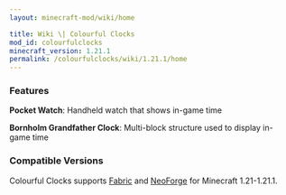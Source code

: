 ```yaml
---
layout: minecraft-mod/wiki/home

title: Wiki \| Colourful Clocks
mod_id: colourfulclocks
minecraft_version: 1.21.1
permalink: /colourfulclocks/wiki/1.21.1/home
---
```


### Features

**Pocket Watch**: Handheld watch that shows in-game time

**Bornholm Grandfather Clock**: Multi-block structure used to display in-game time

### Compatible Versions

Colourful Clocks supports [Fabric](https://fabricmc.net) and [NeoForge](https://neoforged.net) for Minecraft 1.21-1.21.1.